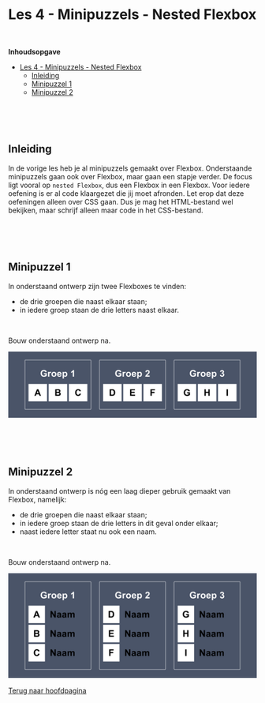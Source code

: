 # Les 4 - Minipuzzels - Nested Flexbox

<br>

**Inhoudsopgave**
- [Les 4 - Minipuzzels - Nested Flexbox](#les-4---minipuzzels---nested-flexbox)
  - [Inleiding](#inleiding)
  - [Minipuzzel 1](#minipuzzel-1)
  - [Minipuzzel 2](#minipuzzel-2)

<br><br><br>

## Inleiding
In de vorige les heb je al minipuzzels gemaakt over Flexbox. Onderstaande minipuzzels gaan ook over Flexbox, maar gaan een stapje verder. De focus ligt vooral op `nested Flexbox`, dus een Flexbox in een Flexbox. Voor iedere oefening is er al code klaargezet die jij moet afronden. Let erop dat deze oefeningen alleen over CSS gaan. Dus je mag het HTML-bestand wel bekijken, maar schrijf alleen maar code in het CSS-bestand.

<br><br><br>

## Minipuzzel 1

In onderstaand ontwerp zijn twee Flexboxes te vinden:

- de drie groepen die naast elkaar staan;
- in iedere groep staan de drie letters naast elkaar.

<br>

Bouw onderstaand ontwerp na.

<img src="./images/Minipuzzel1.png" alt="Minipuzzel 1" title="Minipuzzel 1" width="1012">


<br><br><br>

## Minipuzzel 2

In onderstaand ontwerp is nóg een laag dieper gebruik gemaakt van Flexbox, namelijk:

- de drie groepen die naast elkaar staan;
- in iedere groep staan de drie letters in dit geval onder elkaar;
- naast iedere letter staat nu ook een naam.

<br>

Bouw onderstaand ontwerp na.


<img src="./images/Minipuzzel2.png" alt="Minipuzzel 2" title="Minipuzzel 2" width="1012">



<br>

[Terug naar hoofdpagina](../..)
